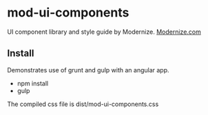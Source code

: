 mod-ui-components
========
UI component library and style guide by Modernize.
 [Modernize.com](https://www.modernize.com)


## Install
Demonstrates use of grunt and gulp with an angular app.

- npm install
- gulp

The compiled css file is dist/mod-ui-components.css
